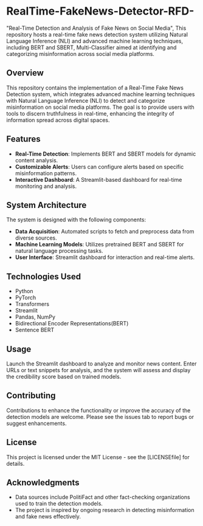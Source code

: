 # RealTime-FakeNews-Detector-RFD-
 "Real-Time Detection and Analysis of Fake News on Social  Media", This repository hosts a real-time fake news detection system utilizing Natural Language Inference (NLI) and advanced machine learning techniques, including BERT and SBERT, Multi-Classifier aimed at identifying and categorizing misinformation across social media platforms.
 
 ## Overview
This repository contains the implementation of a Real-Time Fake News Detection system, which integrates advanced machine learning techniques with Natural Language Inference (NLI) to detect and categorize misinformation on social media platforms. The goal is to provide users with tools to discern truthfulness in real-time, enhancing the integrity of information spread across digital spaces.

## Features
- **Real-Time Detection**: Implements BERT and SBERT models for dynamic content analysis.
- **Customizable Alerts**: Users can configure alerts based on specific misinformation patterns.
- **Interactive Dashboard**: A Streamlit-based dashboard for real-time monitoring and analysis.

## System Architecture
The system is designed with the following components:
- **Data Acquisition**: Automated scripts to fetch and preprocess data from diverse sources.
- **Machine Learning Models**: Utilizes pretrained BERT and SBERT for natural language processing tasks.
- **User Interface**: Streamlit dashboard for interaction and real-time alerts.

## Technologies Used
- Python
- PyTorch
- Transformers
- Streamlit
- Pandas, NumPy
- Bidirectional Encoder Representations(BERT)
- Sentence BERT

## Usage
Launch the Streamlit dashboard to analyze and monitor news content. Enter URLs or text snippets for analysis, and the system will assess and display the credibility score based on trained models.

## Contributing
Contributions to enhance the functionality or improve the accuracy of the detection models are welcome. Please see the issues tab to report bugs or suggest enhancements.

## License
This project is licensed under the MIT License - see the [LICENSEfile] for details.

## Acknowledgments
- Data sources include PolitiFact and other fact-checking organizations used to train the detection models.
- The project is inspired by ongoing research in detecting misinformation and fake news effectively.

